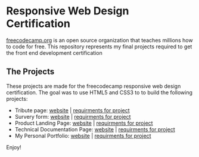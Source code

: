 # Responsive Web Design Certification

[freecodecamp.org](freecodecamp.org) is an open source organization that teaches millions how to code for free. This repository represents my final projects required to get the front
end development certification

## **The Projects**

These projects are made for the freecodecamp responsive web design certification. The goal was to use HTML5 and CSS3 to to build the following projects:

- Tribute page: [website](https://www.google.com/search?q=to+be+done+image&rlz=1C1VDKB_enCA962CA962&sxsrf=ALiCzsZ07jzIiW-jqeVbDHq6lV9ne3ctkw:1653089686617&source=lnms&tbm=isch&sa=X&ved=2ahUKEwj0wrX8nu_3AhWalIkEHZNeAdQQ_AUoAXoECAEQAw&biw=1920&bih=937&dpr=1#imgrc=wBjoaKMuOYmz1M) | [requirments for project](https://www.freecodecamp.org/learn/responsive-web-design/responsive-web-design-projects/build-a-tribute-page)
- Survery form: [website]() | [requirments for project](https://www.freecodecamp.org/learn/responsive-web-design/responsive-web-design-projects/build-a-survey-form)
- Product Landing Page: [website]() | [requirments for project](https://www.freecodecamp.org/learn/responsive-web-design/responsive-web-design-projects/build-a-product-landing-page)
- Technical Documentation Page: [website]() | [requirments for project]()
- My Personal Portfolio: [website]() | [requirments for project]()

Enjoy!
